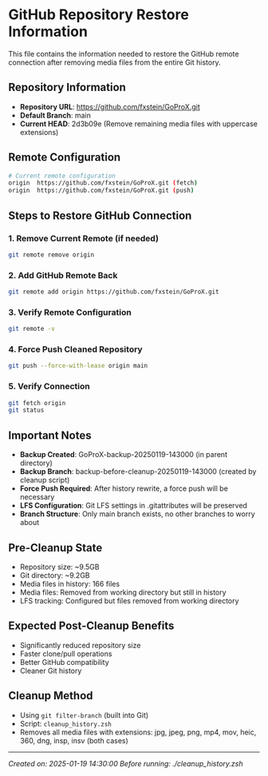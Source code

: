 # GitHub Repository Restore Information

This file contains the information needed to restore the GitHub remote connection after removing media files from the entire Git history.

## Repository Information
- **Repository URL**: https://github.com/fxstein/GoProX.git
- **Default Branch**: main
- **Current HEAD**: 2d3b09e (Remove remaining media files with uppercase extensions)

## Remote Configuration
```bash
# Current remote configuration
origin  https://github.com/fxstein/GoProX.git (fetch)
origin  https://github.com/fxstein/GoProX.git (push)
```

## Steps to Restore GitHub Connection

### 1. Remove Current Remote (if needed)
```bash
git remote remove origin
```

### 2. Add GitHub Remote Back
```bash
git remote add origin https://github.com/fxstein/GoProX.git
```

### 3. Verify Remote Configuration
```bash
git remote -v
```

### 4. Force Push Cleaned Repository
```bash
git push --force-with-lease origin main
```

### 5. Verify Connection
```bash
git fetch origin
git status
```

## Important Notes

- **Backup Created**: GoProX-backup-20250119-143000 (in parent directory)
- **Backup Branch**: backup-before-cleanup-20250119-143000 (created by cleanup script)
- **Force Push Required**: After history rewrite, a force push will be necessary
- **LFS Configuration**: Git LFS settings in .gitattributes will be preserved
- **Branch Structure**: Only main branch exists, no other branches to worry about

## Pre-Cleanup State
- Repository size: ~9.5GB
- Git directory: ~9.2GB
- Media files in history: 166 files
- Media files: Removed from working directory but still in history
- LFS tracking: Configured but files removed from working directory

## Expected Post-Cleanup Benefits
- Significantly reduced repository size
- Faster clone/pull operations
- Better GitHub compatibility
- Cleaner Git history

## Cleanup Method
- Using `git filter-branch` (built into Git)
- Script: `cleanup_history.zsh`
- Removes all media files with extensions: jpg, jpeg, png, mp4, mov, heic, 360, dng, insp, insv (both cases)

---
*Created on: 2025-01-19 14:30:00*
*Before running: ./cleanup_history.zsh* 